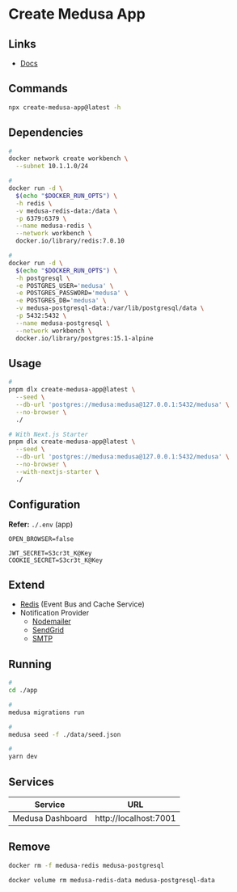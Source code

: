 # Create Medusa App

<!--
admin
backend
storefront
-->

## Links

- [Docs](https://docs.medusajs.com/create-medusa-app)

## Commands

```sh
npx create-medusa-app@latest -h
```

## Dependencies

```sh
#
docker network create workbench \
  --subnet 10.1.1.0/24

#
docker run -d \
  $(echo "$DOCKER_RUN_OPTS") \
  -h redis \
  -v medusa-redis-data:/data \
  -p 6379:6379 \
  --name medusa-redis \
  --network workbench \
  docker.io/library/redis:7.0.10

#
docker run -d \
  $(echo "$DOCKER_RUN_OPTS") \
  -h postgresql \
  -e POSTGRES_USER='medusa' \
  -e POSTGRES_PASSWORD='medusa' \
  -e POSTGRES_DB='medusa' \
  -v medusa-postgresql-data:/var/lib/postgresql/data \
  -p 5432:5432 \
  --name medusa-postgresql \
  --network workbench \
  docker.io/library/postgres:15.1-alpine
```

## Usage

```sh
#
pnpm dlx create-medusa-app@latest \
  --seed \
  --db-url 'postgres://medusa:medusa@127.0.0.1:5432/medusa' \
  --no-browser \
  ./

# With Next.js Starter
pnpm dlx create-medusa-app@latest \
  --seed \
  --db-url 'postgres://medusa:medusa@127.0.0.1:5432/medusa' \
  --no-browser \
  --with-nextjs-starter \
  ./
```

## Configuration

**Refer:** `./.env` (app)

```env
OPEN_BROWSER=false

JWT_SECRET=S3cr3t_K@Key
COOKIE_SECRET=S3cr3t_K@Key
```

## Extend

- [Redis](./extend/redis.md) (Event Bus and Cache Service)
- Notification Provider
  - [Nodemailer](./extend/nodemailer.md)
  - [SendGrid](./extend/sendgrid.md)
  - [SMTP](./extend/smtp.md)

## Running

```sh
#
cd ./app

#
medusa migrations run

#
medusa seed -f ./data/seed.json

#
yarn dev
```

## Services

| Service          | URL                   |
| ---------------- | --------------------- |
| Medusa Dashboard | http://localhost:7001 |

## Remove

```sh
docker rm -f medusa-redis medusa-postgresql

docker volume rm medusa-redis-data medusa-postgresql-data
```
